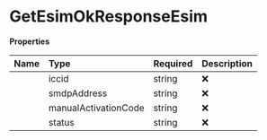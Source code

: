 # GetEsimOkResponseEsim



**Properties**

| Name | Type | Required | Description |
| :-------- | :----------| :----------| :----------|
    | iccid | string | ❌ | ID of the eSIM |
    | smdpAddress | string | ❌ | SM-DP+ Address |
    | manualActivationCode | string | ❌ | The manual activation code |
    | status | string | ❌ | Status of the eSIM, possible values are 'RELEASED', 'DOWNLOADED', 'INSTALLED', 'ENABLED', 'DELETED', or 'ERROR' |


